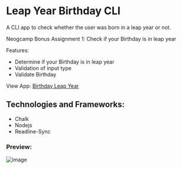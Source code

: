 # Leap Year Birthday CLI

A CLI app to check whether the user was born in a leap year or not.

 Neogcamp Bonus Assignment 1: Check if your Birthday is in leap year

Features:
- Determine if your Birthday is in leap year
- Validation of input type
- Validate Birthday

View App: [Birthday Leap Year](https://replit.com/@KHR/LeapYearCLI#index.js)

## Technologies and Frameworks:
- Chalk
- Nodejs
- Readline-Sync

<h3>Preview: </h3>

![image](images/leap_year_birthday.PNG)

